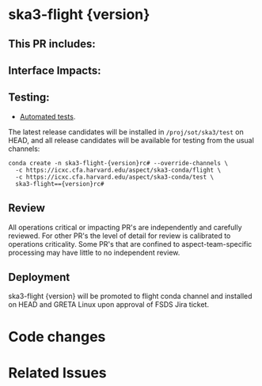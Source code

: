 # ska3-flight {version}

This PR includes:
- 

## Interface Impacts:

## Testing:

- [Automated tests](https://icxc.cfa.harvard.edu/aspect/skare3/testr/releases/{version}/).

The latest release candidates will be installed in `/proj/sot/ska3/test` on HEAD, and all release candidates will be available for testing from the usual channels:
```
conda create -n ska3-flight-{version}rc# --override-channels \
  -c https://icxc.cfa.harvard.edu/aspect/ska3-conda/flight \
  -c https://icxc.cfa.harvard.edu/aspect/ska3-conda/test \
  ska3-flight=={version}rc#
```

## Review

All operations critical or impacting PR's are independently and carefully reviewed. For other PR's the level of detail for review is calibrated to operations criticality. Some PR's that are confined to aspect-team-specific processing may have little to no independent review.

## Deployment

ska3-flight {version} will be promoted to flight conda channel and installed on HEAD and GRETA Linux upon approval of FSDS Jira ticket.

# Code changes

# Related Issues
